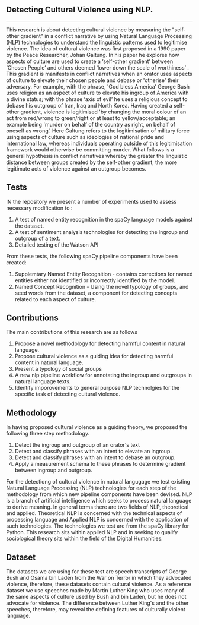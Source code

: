 ## Detecting Cultural Violence using NLP.
---
This research is about detecting cultural violence by measuring the "self-other gradient" in a conflict narrative by using Natural Language Processing (NLP) technologies to understand the linguistic patterns used to legitimise violence.  The idea of cultural violence was first proposed in a 1990 paper by the Peace Researcher, Johan Galtung. In his paper he explores how aspects of culture are used to create a ‘self-other gradient’ between ‘Chosen People’ and others deemed ‘lower down the scale of worthiness’ . This gradient is manifests in conflict narratives when an orator uses aspects of culture to elevate their chosen people and debase or 'otherise' their adversary. For example, with the phrase, 'God bless America’ George Bush uses religion as an aspect of culture to elevate his ingroup of America with a divine status; with the phrase ‘axis of evil’ he uses a religious concept to debase his outgroup of Iran, Iraq and North Korea. Having created a self-other gradient, violence is legitimised 'by changing the moral colour of an act from red/wrong to green/right or at least to yellow/acceptable; an example being 'murder on behalf of the country as right, on behalf of oneself as wrong’. Here Galtung refers to the legitimisation of military force using aspects of culture such as ideologies of national pride and international law, whereas individuals operating outside of this legitimisation framework would otherwise be committing murder. What follows is a general hypothesis in conflict narratives whereby the greater the linguistic distance between groups created by the self-other gradient, the more legitimate acts of violence against an outgroup becomes.

## Tests
IN the repository we present a number of experiments used to assess necessary modification to :

1. A test of named entity recognition in the spaCy language models against the dataset.
2. A test of sentiment analysis technologies for detecting the ingroup and outgroup of a text.
3. Detailed testing of the Watson API

From these tests, the following spaCy pipeline components have been created:

1. Supplemtary Named Entity Recognition - contains corrections for named entities either not identified or incorrectly identified by the model.
2. Named Concept Recognition - Using the novel typology of groups, and seed words from the dataset, a component for detecting concepts related to each aspect of culture.

## Contributions
The main contributions of this research are as follows

1. Propose a novel methodology for detecting harmful content in natural language.
2. Propose cultural violence as a guiding idea for detecting harmful content in natural language.  
3. Present a typology of social groups
4. A new nlp pipeline workflow for annotating the ingroup and outgroups in natural language texts.
5. Identify imporovements to general purpose NLP technolgies for the specific task of detecting cultural violence.

## Methodology
In having proposed cultural violence as a guiding theory, we proposed the following three step methodology.

1. Detect the ingroup and outgroup of an orator's text
2. Detect and classify phrases with an intent to elevate an ingroup.
3. Detect and classify phrases with an intent to debase an outgroup.
4. Apply a measurement schema to these phrases to determine gradient between ingroup and outgroup.

For the detectiong of cultural violence in natural langugage we test existing Natural Language Processing (NLP) technologies for each step of the methodology from which new pipeline components have been devised. NLP is a branch of artificial intelligence which seeks to process natural language to derive meaning. In general terms there are two fields of NLP, theoretical and applied. Theoretical NLP is concerned with the technical aspects of processing language and Applied NLP is concerned with the application of such technologies. The technologies we test are from the spaCy library for Python. This research sits within applied NLP and in seeking to qualify sociological theory sits within the field of the Digital Humanities.

## Dataset
The datasets we are using for these test are speech transcripts of George Bush and Osama bin Laden from the War on Terror in which they advocated violence, therefore, these datasets contain cultural violence. As a reference dataset we use speeches made by Martin Luther King who uses many of the same aspects of culture used by Bush and bin Laden, but he does not advocate for violence. The difference between Luther King's and the other speeches, therefore, may reveal the defining features of culturally violent language.



